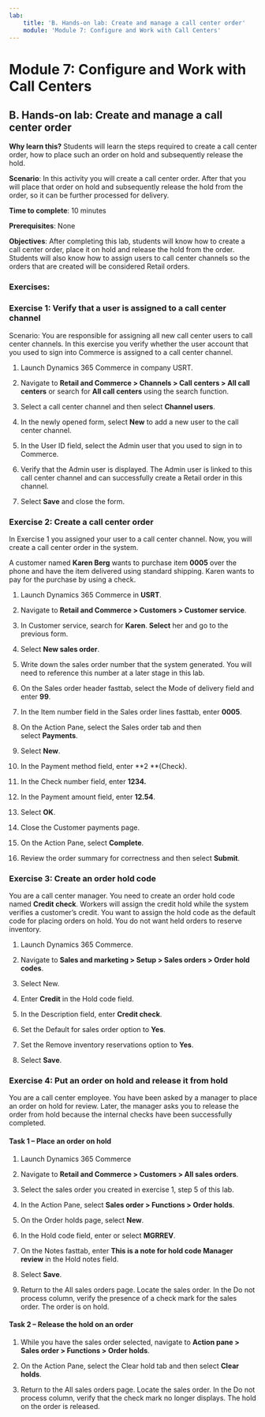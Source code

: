 ```yaml
---
lab:
    title: 'B. Hands-on lab: Create and manage a call center order'
    module: 'Module 7: Configure and Work with Call Centers'
---
```


# Module 7: Configure and Work with Call Centers
## B. Hands-on lab: Create and manage a call center order

**Why learn this?** Students will learn the steps required to create a call
center order, how to place such an order on hold and subsequently release the
hold.

**Scenario**: In this activity you will create a call center order. After that
you will place that order on hold and subsequently release the hold from the
order, so it can be further processed for delivery.

**Time to complete**: 10 minutes

**Prerequisites**: None

**Objectives**: After completing this lab, students will know how to create a
call center order, place it on hold and release the hold from the order.
Students will also know how to assign users to call center channels so the
orders that are created will be considered Retail orders.

### Exercises: 

### Exercise 1: Verify that a user is assigned to a call center channel

Scenario: You are responsible for assigning all new call center users to call
center channels. In this exercise you verify whether the user account that you
used to sign into Commerce is assigned to a call center channel.

1.  Launch Dynamics 365 Commerce in company USRT.

2.  Navigate to **Retail and Commerce \> Channels \> Call centers \> All call
    centers** or search for **All call centers** using the search function.

3.  Select a call center channel and then select **Channel users**.


4.  In the newly opened form, select **New** to add a new user to the call
    center channel.

5.  In the User ID field, select the Admin user that you used to sign in to
    Commerce.



1.  Verify that the Admin user is displayed. The Admin user is linked to this
    call center channel and can successfully create a Retail order in this
    channel.

2.  Select **Save** and close the form.

### Exercise 2: Create a call center order

In Exercise 1 you assigned your user to a call center channel. Now, you will
create a call center order in the system.

A customer named **Karen Berg** wants to purchase item **0005** over the phone
and have the item delivered using standard shipping. Karen wants to pay for the
purchase by using a check.

1.  Launch Dynamics 365 Commerce in **USRT**.

2.  Navigate to **Retail and Commerce \> Customers \> Customer service**.

3.  In Customer service, search for **Karen**. **Select** her and go to the previous form.

4.  Select **New sales order**.



1.  Write down the sales order number that the system generated. You will need
    to reference this number at a later stage in this lab.

2.  On the Sales order header fasttab, select the Mode of delivery field and
    enter **99**.

3.  In the Item number field in the Sales order lines fasttab, enter **0005**.

4.  On the Action Pane, select the Sales order tab and then select **Payments**.

5.  Select **New**.

6.  In the Payment method field, enter **2 **(Check).

7.  In the Check number field, enter **1234.**

8.  In the Payment amount field, enter **12.54**.  
      
    



9.  Select **OK**.

10. Close the Customer payments page.

11. On the Action Pane, select **Complete**.

12. Review the order summary for correctness and then select **Submit**.



### Exercise 3: Create an order hold code

You are a call center manager. You need to create an order hold code named
**Credit check**. Workers will assign the credit hold while the system verifies
a customer’s credit. You want to assign the hold code as the default code for
placing orders on hold. You do not want held orders to reserve inventory.

1.  Launch Dynamics 365 Commerce.

2.  Navigate to **Sales and marketing \> Setup \> Sales orders \> Order hold
    codes**.

3.  Select New.

4.  Enter **Credit** in the Hold code field.

5.  In the Description field, enter **Credit check**.

6.  Set the Default for sales order option to **Yes**.

7.  Set the Remove inventory reservations option to **Yes**.

8.  Select **Save**.


### Exercise 4: Put an order on hold and release it from hold

You are a call center employee. You have been asked by a manager to place an
order on hold for review. Later, the manager asks you to release the order from
hold because the internal checks have been successfully completed.

#### Task 1 – Place an order on hold

1.  Launch Dynamics 365 Commerce

2.  Navigate to **Retail and Commerce \> Customers \> All sales orders**.

3.  Select the sales order you created in exercise 1, step 5 of this lab.

4.  In the Action Pane, select **Sales order \> Functions \> Order holds**.

5.  On the Order holds page, select **New**.

6.  In the Hold code field, enter or select **MGRREV**.

7.  On the Notes fasttab, enter **This is a note for hold code Manager
    review** in the Hold notes field.

8.  Select **Save**.

9.  Return to the All sales orders page. Locate the sales order. In the Do not
    process column, verify the presence of a check mark for the sales order. The
    order is on hold.



#### Task 2 – Release the hold on an order

1.  While you have the sales order selected, navigate to **Action pane \> Sales
    order \> Functions \> Order holds**.

2.  On the Action Pane, select the Clear hold tab and then select **Clear
    holds**.

3.  Return to the All sales orders page. Locate the sales order. In the Do not
    process column, verify that the check mark no longer displays. The hold on
    the order is released.
